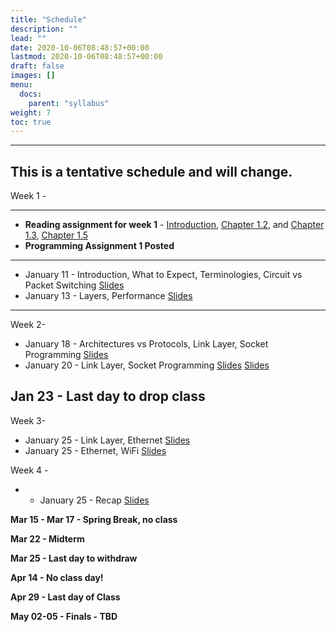 ```yaml
---
title: "Schedule"
description: ""
lead: ""
date: 2020-10-06T08:48:57+00:00
lastmod: 2020-10-06T08:48:57+00:00
draft: false
images: []
menu:
  docs:
    parent: "syllabus"
weight: 7
toc: true
---
```


---
**This is a tentative schedule and will change.**
-----------------------------------------
Week 1 - 

---
- **Reading assignment for week 1** - [Introduction](https://book.systemsapproach.org/foundation/problem.html#problem-building-a-network), [Chapter 1.2](https://book.systemsapproach.org/foundation/requirements.html#requirements), and [Chapter 1.3](https://book.systemsapproach.org/foundation/architecture.html#architecture), [Chapter 1.5](https://book.systemsapproach.org/foundation/performance.html) 
- **Programming Assignment 1 Posted**
---	

* January 11 - Introduction, What to Expect, Terminologies, Circuit vs Packet Switching [Slides](/docs/syllabus/files/class_slides-2.pdf)
* January 13 - Layers, Performance [Slides](/docs/syllabus/files/class_slides-3.pdf)

-------------------------------------------
Week 2- 
* January 18 - Architectures vs Protocols, Link Layer, Socket Programming [Slides](/docs/syllabus/files/class_slides-3.1.pdf)
* January 20 - Link Layer, Socket Programming [Slides](/docs/syllabus/files/class_slides-3.2.pdf) [Slides](/docs/syllabus/files/socket.pdf)
 
**Jan 23 - Last day to drop class**
-------------------------------------------
Week 3- 
* January 25 - Link Layer, Ethernet [Slides](/docs/syllabus/files/class_slides-4.pdf)
* January 25 - Ethernet, WiFi [Slides](/docs/syllabus/files/class_slides-5.pdf)

Week 4 - 
* * January 25 - Recap [Slides](/docs/syllabus/files/class_slides-6.pdf)

**Mar 15 - Mar 17 - Spring Break, no class**

**Mar 22 - Midterm**

**Mar 25 - Last day to withdraw**

**Apr 14 - No class day!**

**Apr 29 - Last day of Class**

**May 02-05 - Finals - TBD**

